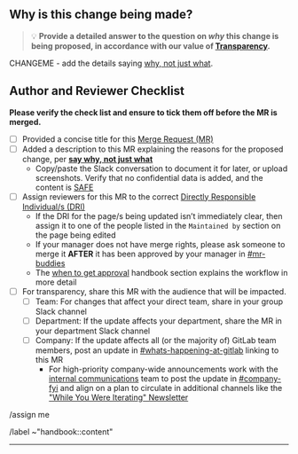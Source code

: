 <!-- Before proceeding, please check if you need to apply a specific MR description template from the dropdown menu above next to `Description` (e.g. blog post, website bug report). -->

## Why is this change being made?

> :bulb: **Provide a detailed answer to the question on *why* this change is being proposed, in accordance with our value of [Transparency][transparency].**

<!-- Example: `We have discussed the topic in Slack - (copy of Slack conversation). The current process is not efficient, this MR makes the description of X more clear, and helps move Y forward.` -->

CHANGEME - add the details saying [why, not just what][say-why-not-just-what].

## Author and Reviewer Checklist

**Please verify the check list and ensure to tick them off before the MR is merged.**

- [ ] Provided a concise title for this [Merge Request (MR)][mr]
- [ ] Added a description to this MR explaining the reasons for the proposed change, per [**say why, not just what**][say-why-not-just-what]
  - Copy/paste the Slack conversation to document it for later, or upload screenshots. Verify that no confidential data is added, and the content is [SAFE][SAFE]
- [ ] Assign reviewers for this MR to the correct [Directly Responsible Individual/s (DRI)][dri]
    - If the DRI for the page/s being updated isn’t immediately clear, then assign it to one of the people listed in the `Maintained by` section on the page being edited
    - If your manager does not have merge rights, please ask someone to merge it **AFTER** it has been approved by your manager in [#mr-buddies][mr-buddies-slack]
    - The [when to get approval][when-to-get-approval] handbook section explains the workflow in more detail
- [ ] For transparency, share this MR with the audience that will be impacted.  
   - [ ] Team: For changes that affect your direct team, share in your group Slack channel 
   - [ ] Department: If the update affects your department, share the MR in your department Slack channel 
   - [ ] Company: If the update affects all (or the majority of) GitLab team members, post an update in [#whats-happening-at-gitlab][whats-happening-at-gitlab-slack] linking to this MR
      - For high-priority company-wide announcements work with the [internal communications][internal-communications] team to post the update in [#company-fyi][company-fyi-slack] and align on a plan to circulate in additional channels like the ["While You Were Iterating" Newsletter][engagement-channels]

<!-- Quick actions for assignment, labels, review requests. Please update them as needed. -->

<!-- Assign yourself -->

/assign me

<!-- Apply labels: You can keep or remove `~"handbook::content"` as needed, add other relevant labels, or remove this line. -->

/label ~"handbook::content"

<!-- Assign reviewer(s), following https://about.gitlab.com/handbook/handbook-usage/#when-to-get-approval. Remove the [HTML comment tags](https://www.w3schools.com/tags/tag_comment.asp) to enable. -->

<!--
/assign_reviewer codeowner-maintainer-or-manager
-->

---

<!-- DO NOT REMOVE -->
[transparency]: https://about.gitlab.com/handbook/values/#transparency
[mr]: https://docs.gitlab.com/ee/user/project/merge_requests/
[say-why-not-just-what]: https://about.gitlab.com/handbook/values/#say-why-not-just-what
[dri]: https://about.gitlab.com/handbook/people-group/directly-responsible-individuals/
[SAFE]: https://about.gitlab.com/handbook/legal/safe-framework/
[when-to-get-approval]: https://about.gitlab.com/handbook/handbook-usage/#when-to-get-approval
[internal-communications]: https://about.gitlab.com/handbook/people-group/employment-branding/people-communications/
[mr-buddies-slack]: https://gitlab.slack.com/archives/CLM8K5LF4
[company-fyi-slack]: https://gitlab.slack.com/archives/C010XFJFTHN
[whats-happening-at-gitlab-slack]: https://gitlab.slack.com/archives/C0259241C
[engagement-channels]: https://about.gitlab.com/handbook/people-group/employment-branding/people-communications/#people-communications--engagement-channels


